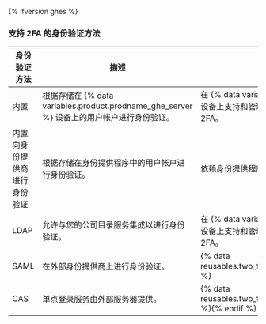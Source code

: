 {% ifversion ghes %}
### 支持 2FA 的身份验证方法

| 身份验证方法         | 描述                                                                       | 双重身份验证支持                                                                                                   |
| -------------- | ------------------------------------------------------------------------ | ---------------------------------------------------------------------------------------------------------- |
| 内置             | 根据存储在 {% data variables.product.prodname_ghe_server %} 设备上的用户帐户进行身份验证。 | 在 {% data variables.product.prodname_ghe_server %} 设备上支持和管理。 组织管理员可要求对组织的成员启用 2FA。 |{% ifversion ghes %}
| 内置向身份提供商进行身份验证 | 根据存储在身份提供程序中的用户帐户进行身份验证。                                                 | 依赖身份提供程序。{% endif %}
| LDAP           | 允许与您的公司目录服务集成以进行身份验证。                                                    | 在 {% data variables.product.prodname_ghe_server %} 设备上支持和管理。 组织管理员可要求对组织的成员启用 2FA。                       |
| SAML           | 在外部身份提供商上进行身份验证。                                                         | {% data reusables.two_fa.2fa_not_supported_with_saml_and_cas %}
| CAS            | 单点登录服务由外部服务器提供。                                                          | {% data reusables.two_fa.2fa_not_supported_with_saml_and_cas %}{% endif %}
